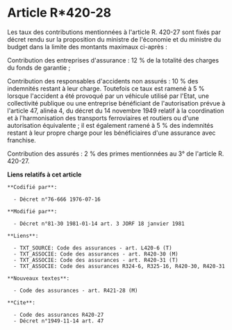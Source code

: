 # Article R*420-28

Les taux des contributions mentionnées à l'article R. 420-27 sont fixés par décret rendu sur la proposition du ministre de
l'économie et du ministre du budget dans la limite des montants maximaux ci-après :

Contribution des entreprises d'assurance : 12 % de la totalité des charges du fonds de garantie ;

Contribution des responsables d'accidents non assurés : 10 % des indemnités restant à leur charge. Toutefois ce taux est
ramené à 5 % lorsque l'accident a été provoqué par un véhicule utilisé par l'Etat, une collectivité publique ou une
entreprise bénéficiant de l'autorisation prévue à l'article 47, alinéa 4, du décret du 14 novembre 1949 relatif à la
coordination et à l'harmonisation des transports ferroviaires et routiers ou d'une autorisation équivalente ; il est
également ramené à 5 % des indemnités restant à leur propre charge pour les bénéficiaires d'une assurance avec franchise.

Contribution des assurés : 2 % des primes mentionnées au 3° de l'article R. 420-27.

**Liens relatifs à cet article**

	**Codifié par**:

	  - Décret n°76-666 1976-07-16

	**Modifié par**:

	  - Décret n°81-30 1981-01-14 art. 3 JORF 18 janvier 1981

	**Liens**:

	  - TXT_SOURCE: Code des assurances - art. L420-6 (T)
	  - TXT_ASSOCIE: Code des assurances - art. R420-30 (M)
	  - TXT_ASSOCIE: Code des assurances - art. R420-31 (T)
	  - TXT_ASSOCIE: Code des assurances R324-6, R325-16, R420-30, R420-31

	**Nouveaux textes**:

	  - Code des assurances - art. R421-28 (M)

	**Cite**:

	  - Code des assurances R420-27
	  - Décret n°1949-11-14 art. 47
